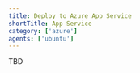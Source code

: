 ```yaml
---
title: Deploy to Azure App Service
shortTitle: App Service
category: ['azure']
agents: ['ubuntu']
---
```


TBD
